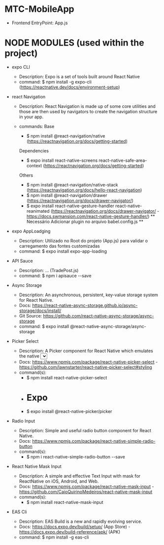 # MTC-MobileApp
<Description>

- Frontend EntryPoint: App.js
<!-- - Backend EntryPoint: Controller.js -->

# NODE MODULES (used within the project)    
- expo CLI
    - Description: Expo is a set of tools built around React Native
    - command: $ npm install -g expo-cli (https://reactnative.dev/docs/environment-setup)

- react Navigation
    - Description: React Navigation is made up of some core utilities and those are then used by navigators to create the navigation structure in your app.
    - commands:
        Base
        - $ npm install @react-navigation/native (https://reactnavigation.org/docs/getting-started)
        
        Dependencies
        - $ expo install react-native-screens react-native-safe-area-context (https://reactnavigation.org/docs/getting-started)

        Others
        - $ npm install @react-navigation/native-stack (https://reactnavigation.org/docs/hello-react-navigation)
        - $ npm install @react-navigation/drawer (https://reactnavigation.org/docs/drawer-navigator/)
        - $ expo install react-native-gesture-handler react-native-reanimated (https://reactnavigation.org/docs/drawer-navigator/ - https://docs.swmansion.com/react-native-gesture-handler/)
            ** Necessário Adicionar plugin no arquivo babel.config.js **

- expo AppLoadging
    - Description: Utilizado no Root do projeto (App.js) para validar o carregamento das fontes customizadas
    - command: $ expo install expo-app-loading

- API Sauce
    - Description: ... (TradePost.js)
    - command: $ npm i apisauce --save

- Async Storage
    - Description: An asynchronous, persistent, key-value storage system for React Native.
    - Docs: https://react-native-async-storage.github.io/async-storage/docs/install/
    - Git Source: https://github.com/react-native-async-storage/async-storage
    - command: $ expo install @react-native-async-storage/async-storage

- Picker Select
    - Description: A Picker component for React Native which emulates the native <select> interfaces for iOS and Android.
    - Docs: https://www.npmjs.com/package/react-native-picker-select - https://github.com/lawnstarter/react-native-picker-select#styling
    - command(s): 
        - $ npm install react-native-picker-select
        - # Expo
        - $ expo install @react-native-picker/picker

- Radio Input
    - Description: Simple and useful radio button component for React Native.
    - Docs: https://www.npmjs.com/package/react-native-simple-radio-button
    - command(s):
        - $ npm i react-native-simple-radio-button --save

- React Native Mask Input
    - Description: A simple and effective Text Input with mask for ReactNative on iOS, Android, and Web.
    - Docs: https://www.npmjs.com/package/react-native-mask-input - https://github.com/CaioQuirinoMedeiros/react-native-mask-input
    - command(s):
        - $ npm install react-native-mask-input

- EAS Cli
    - Description: EAS Build is a new and rapidly evolving service.
    - Docs: https://docs.expo.dev/build/setup/ (App Store) - https://docs.expo.dev/build-reference/apk/ (APK)
    - command: $ npm install -g eas-cli